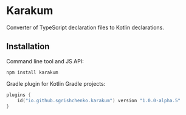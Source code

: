 # Karakum

Converter of TypeScript declaration files to Kotlin declarations.

## Installation

Command line tool and JS API:

```shell
npm install karakum
```

Gradle plugin for Kotlin Gradle projects:

```kotlin
plugins {
    id("io.github.sgrishchenko.karakum") version "1.0.0-alpha.5"
}
```
